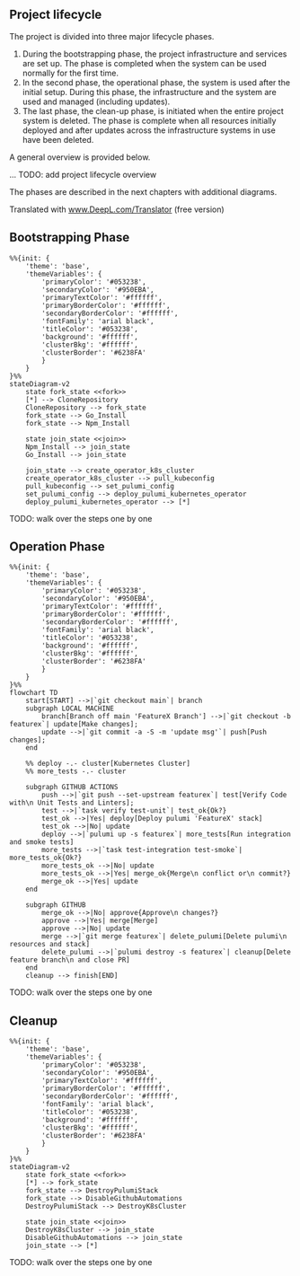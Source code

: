## Project lifecycle
The project is divided into three major lifecycle phases. 
1. During the bootstrapping phase, the project infrastructure and services are set up. The phase is completed when the system can be used normally for the first time.
2. In the second phase, the operational phase, the system is used after the initial setup. During this phase, the infrastructure and the system are used and managed (including updates).
3. The last phase, the clean-up phase, is initiated when the entire project system is deleted. The phase is complete when all resources initially deployed and after updates across the infrastructure systems in use have been deleted.

A general overview is provided below.

...
TODO: add project lifecycle overview

The phases are described in the next chapters with additional diagrams.

Translated with www.DeepL.com/Translator (free version)

## Bootstrapping Phase
```mermaid
%%{init: {
    'theme': 'base', 
    'themeVariables': {
        'primaryColor': '#053238',
        'secondaryColor': '#950EBA',
        'primaryTextColor': '#ffffff',
        'primaryBorderColor': '#ffffff',
        'secondaryBorderColor': '#ffffff',
        'fontFamily': 'arial black',
        'titleColor': '#053238',
        'background': '#ffffff',
        'clusterBkg': '#ffffff',
        'clusterBorder': '#6238FA'
        }
    }
}%%
stateDiagram-v2
    state fork_state <<fork>>
    [*] --> CloneRepository
    CloneRepository --> fork_state
    fork_state --> Go_Install
    fork_state --> Npm_Install

    state join_state <<join>>
    Npm_Install --> join_state
    Go_Install --> join_state

    join_state --> create_operator_k8s_cluster
    create_operator_k8s_cluster --> pull_kubeconfig
    pull_kubeconfig --> set_pulumi_config
    set_pulumi_config --> deploy_pulumi_kubernetes_operator
    deploy_pulumi_kubernetes_operator --> [*]
```

TODO: walk over the steps one by one

## Operation Phase

```mermaid
%%{init: {
    'theme': 'base', 
    'themeVariables': {
        'primaryColor': '#053238',
        'secondaryColor': '#950EBA',
        'primaryTextColor': '#ffffff',
        'primaryBorderColor': '#ffffff',
        'secondaryBorderColor': '#ffffff',
        'fontFamily': 'arial black',
        'titleColor': '#053238',
        'background': '#ffffff',
        'clusterBkg': '#ffffff',
        'clusterBorder': '#6238FA'
        }
    }
}%%
flowchart TD
    start[START] -->|`git checkout main`| branch
    subgraph LOCAL MACHINE
        branch[Branch off main 'FeatureX Branch'] -->|`git checkout -b featurex`| update[Make changes];
        update -->|`git commit -a -S -m 'update msg'`| push[Push changes];
    end

    %% deploy -.- cluster[Kubernetes Cluster]
    %% more_tests -.- cluster

    subgraph GITHUB ACTIONS
        push -->|`git push --set-upstream featurex`| test[Verify Code with\n Unit Tests and Linters];
        test -->|`task verify test-unit`| test_ok{Ok?}
        test_ok -->|Yes| deploy[Deploy pulumi 'FeatureX' stack]
        test_ok -->|No| update
        deploy -->|`pulumi up -s featurex`| more_tests[Run integration and smoke tests]
        more_tests -->|`task test-integration test-smoke`| more_tests_ok{Ok?}
        more_tests_ok -->|No| update
        more_tests_ok -->|Yes| merge_ok{Merge\n conflict or\n commit?}
        merge_ok -->|Yes| update
    end

    subgraph GITHUB
        merge_ok -->|No| approve{Approve\n changes?}
        approve -->|Yes| merge[Merge]
        approve -->|No| update
        merge -->|`git merge featurex`| delete_pulumi[Delete pulumi\n resources and stack]
        delete_pulumi -->|`pulumi destroy -s featurex`| cleanup[Delete feature branch\n and close PR]
    end
    cleanup --> finish[END]
```

TODO: walk over the steps one by one

## Cleanup

```mermaid
%%{init: {
    'theme': 'base', 
    'themeVariables': {
        'primaryColor': '#053238',
        'secondaryColor': '#950EBA',
        'primaryTextColor': '#ffffff',
        'primaryBorderColor': '#ffffff',
        'secondaryBorderColor': '#ffffff',
        'fontFamily': 'arial black',
        'titleColor': '#053238',
        'background': '#ffffff',
        'clusterBkg': '#ffffff',
        'clusterBorder': '#6238FA'
        }
    }
}%%
stateDiagram-v2
    state fork_state <<fork>>
    [*] --> fork_state
    fork_state --> DestroyPulumiStack
    fork_state --> DisableGithubAutomations 
    DestroyPulumiStack --> DestroyK8sCluster
    
    state join_state <<join>>
    DestroyK8sCluster --> join_state
    DisableGithubAutomations --> join_state
    join_state --> [*]
```

TODO: walk over the steps one by one